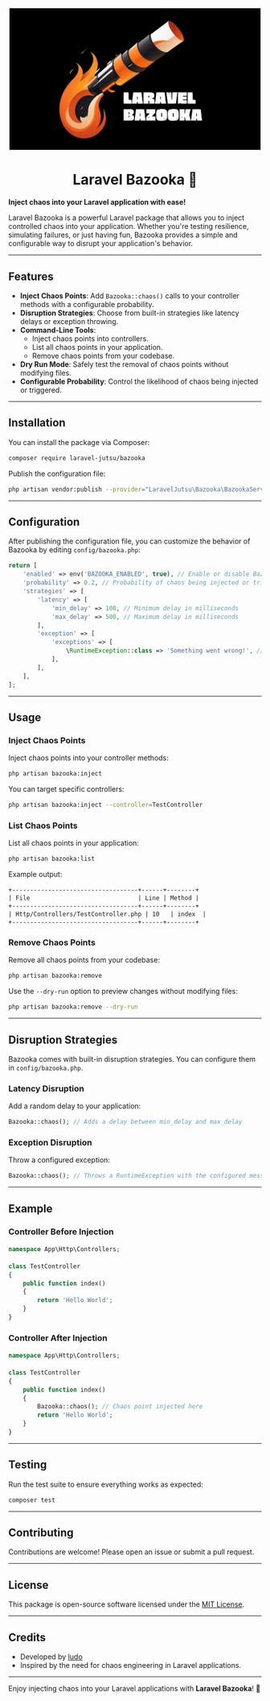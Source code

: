 <div align="center">
  <img src="https://github.com/ludoguenet/laravel-bazooka/blob/main/art/laravel-bazooka.png" alt="Bazooka Logo" width="500" />
  <h1>Laravel Bazooka 🔫</h1>
</div>

**Inject chaos into your Laravel application with ease!**

Laravel Bazooka is a powerful Laravel package that allows you to inject controlled chaos into your application. Whether you're testing resilience, simulating failures, or just having fun, Bazooka provides a simple and configurable way to disrupt your application's behavior.

---

## Features

- **Inject Chaos Points**: Add `Bazooka::chaos()` calls to your controller methods with a configurable probability.
- **Disruption Strategies**: Choose from built-in strategies like latency delays or exception throwing.
- **Command-Line Tools**:
  - Inject chaos points into controllers.
  - List all chaos points in your application.
  - Remove chaos points from your codebase.
- **Dry Run Mode**: Safely test the removal of chaos points without modifying files.
- **Configurable Probability**: Control the likelihood of chaos being injected or triggered.

---

## Installation

You can install the package via Composer:

```bash
composer require laravel-jutsu/bazooka
```

Publish the configuration file:

```bash
php artisan vendor:publish --provider="LaravelJutsu\Bazooka\BazookaServiceProvider"
```

---

## Configuration

After publishing the configuration file, you can customize the behavior of Bazooka by editing `config/bazooka.php`:

```php
return [
    'enabled' => env('BAZOOKA_ENABLED', true), // Enable or disable Bazooka globally
    'probability' => 0.2, // Probability of chaos being injected or triggered (0 to 1)
    'strategies' => [
        'latency' => [
            'min_delay' => 100, // Minimum delay in milliseconds
            'max_delay' => 500, // Maximum delay in milliseconds
        ],
        'exception' => [
            'exceptions' => [
                \RuntimeException::class => 'Something went wrong!', // Exception class and message
            ],
        ],
    ],
];
```

---

## Usage

### Inject Chaos Points

Inject chaos points into your controller methods:

```bash
php artisan bazooka:inject
```

You can target specific controllers:

```bash
php artisan bazooka:inject --controller=TestController
```

### List Chaos Points

List all chaos points in your application:

```bash
php artisan bazooka:list
```

Example output:

```
+-----------------------------------+------+--------+
| File                              | Line | Method |
+-----------------------------------+------+--------+
| Http/Controllers/TestController.php | 10   | index  |
+-----------------------------------+------+--------+
```

### Remove Chaos Points

Remove all chaos points from your codebase:

```bash
php artisan bazooka:remove
```

Use the `--dry-run` option to preview changes without modifying files:

```bash
php artisan bazooka:remove --dry-run
```

---

## Disruption Strategies

Bazooka comes with built-in disruption strategies. You can configure them in `config/bazooka.php`.

### Latency Disruption

Add a random delay to your application:

```php
Bazooka::chaos(); // Adds a delay between min_delay and max_delay
```

### Exception Disruption

Throw a configured exception:

```php
Bazooka::chaos(); // Throws a RuntimeException with the configured message
```

---

## Example

### Controller Before Injection

```php
namespace App\Http\Controllers;

class TestController
{
    public function index()
    {
        return 'Hello World';
    }
}
```

### Controller After Injection

```php
namespace App\Http\Controllers;

class TestController
{
    public function index()
    {
        Bazooka::chaos(); // Chaos point injected here
        return 'Hello World';
    }
}
```

---

## Testing

Run the test suite to ensure everything works as expected:

```bash
composer test
```

---

## Contributing

Contributions are welcome! Please open an issue or submit a pull request.

---

## License

This package is open-source software licensed under the [MIT License](LICENSE).

---

## Credits

- Developed by [ludo](https://github.com/ludoguenet)
- Inspired by the need for chaos engineering in Laravel applications.

---

Enjoy injecting chaos into your Laravel applications with **Laravel Bazooka**! 🎉
